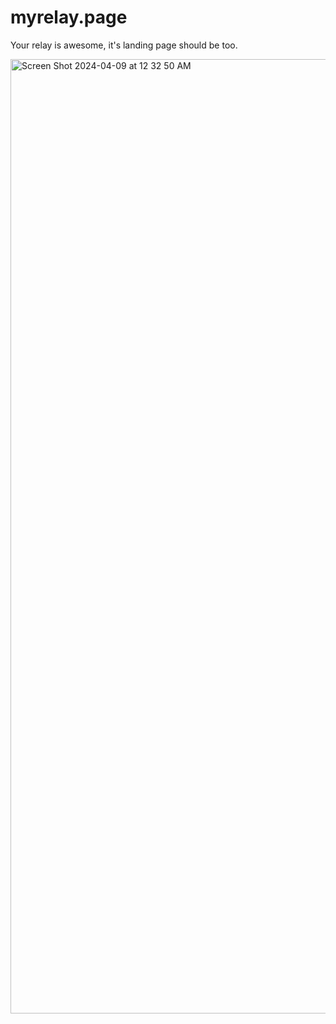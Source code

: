 # myrelay.page

Your relay is awesome, it's landing page should be too.

<img width="1527" alt="Screen Shot 2024-04-09 at 12 32 50 AM" src="https://github.com/sandwichfarm/myrelay.page/assets/299465/b3641a56-c6ca-4ce2-a595-2b7f1b0e208c">
